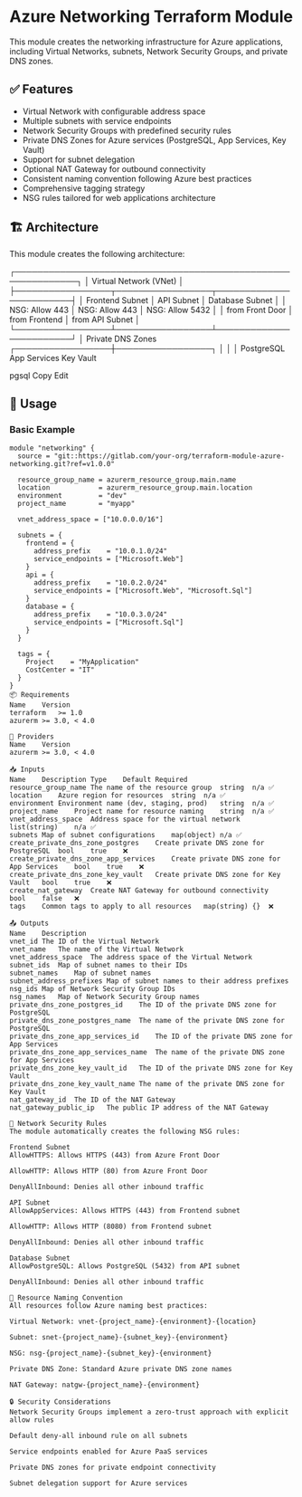 # Azure Networking Terraform Module

This module creates the networking infrastructure for Azure applications, including Virtual Networks, subnets, Network Security Groups, and private DNS zones.

## ✅ Features

- Virtual Network with configurable address space  
- Multiple subnets with service endpoints  
- Network Security Groups with predefined security rules  
- Private DNS Zones for Azure services (PostgreSQL, App Services, Key Vault)  
- Support for subnet delegation  
- Optional NAT Gateway for outbound connectivity  
- Consistent naming convention following Azure best practices  
- Comprehensive tagging strategy  
- NSG rules tailored for web applications architecture  

## 🏗️ Architecture

This module creates the following architecture:

┌─────────────────────────────────────────────────────────────┐
│ Virtual Network (VNet) │
├─────────────────┬─────────────────┬────────────────────────┤
│ Frontend Subnet │ API Subnet │ Database Subnet │
│ NSG: Allow 443 │ NSG: Allow 443 │ NSG: Allow 5432 │
│ from Front Door │ from Frontend │ from API Subnet │
└─────────────────┴─────────────────┴────────────────────────┘
│
Private DNS Zones
┌─────────────────┼─────────────────┐
│ │ │
PostgreSQL App Services Key Vault

pgsql
Copy
Edit

## 🚀 Usage

### Basic Example

```hcl
module "networking" {
  source = "git::https://gitlab.com/your-org/terraform-module-azure-networking.git?ref=v1.0.0"

  resource_group_name = azurerm_resource_group.main.name
  location            = azurerm_resource_group.main.location
  environment         = "dev"
  project_name        = "myapp"
  
  vnet_address_space = ["10.0.0.0/16"]
  
  subnets = {
    frontend = {
      address_prefix    = "10.0.1.0/24"
      service_endpoints = ["Microsoft.Web"]
    }
    api = {
      address_prefix    = "10.0.2.0/24"
      service_endpoints = ["Microsoft.Web", "Microsoft.Sql"]
    }
    database = {
      address_prefix    = "10.0.3.0/24"
      service_endpoints = ["Microsoft.Sql"]
    }
  }
  
  tags = {
    Project    = "MyApplication"
    CostCenter = "IT"
  }
}
📦 Requirements
Name	Version
terraform	>= 1.0
azurerm	>= 3.0, < 4.0

🔌 Providers
Name	Version
azurerm	>= 3.0, < 4.0

📥 Inputs
Name	Description	Type	Default	Required
resource_group_name	The name of the resource group	string	n/a	✅
location	Azure region for resources	string	n/a	✅
environment	Environment name (dev, staging, prod)	string	n/a	✅
project_name	Project name for resource naming	string	n/a	✅
vnet_address_space	Address space for the virtual network	list(string)	n/a	✅
subnets	Map of subnet configurations	map(object)	n/a	✅
create_private_dns_zone_postgres	Create private DNS zone for PostgreSQL	bool	true	❌
create_private_dns_zone_app_services	Create private DNS zone for App Services	bool	true	❌
create_private_dns_zone_key_vault	Create private DNS zone for Key Vault	bool	true	❌
create_nat_gateway	Create NAT Gateway for outbound connectivity	bool	false	❌
tags	Common tags to apply to all resources	map(string)	{}	❌

📤 Outputs
Name	Description
vnet_id	The ID of the Virtual Network
vnet_name	The name of the Virtual Network
vnet_address_space	The address space of the Virtual Network
subnet_ids	Map of subnet names to their IDs
subnet_names	Map of subnet names
subnet_address_prefixes	Map of subnet names to their address prefixes
nsg_ids	Map of Network Security Group IDs
nsg_names	Map of Network Security Group names
private_dns_zone_postgres_id	The ID of the private DNS zone for PostgreSQL
private_dns_zone_postgres_name	The name of the private DNS zone for PostgreSQL
private_dns_zone_app_services_id	The ID of the private DNS zone for App Services
private_dns_zone_app_services_name	The name of the private DNS zone for App Services
private_dns_zone_key_vault_id	The ID of the private DNS zone for Key Vault
private_dns_zone_key_vault_name	The name of the private DNS zone for Key Vault
nat_gateway_id	The ID of the NAT Gateway
nat_gateway_public_ip	The public IP address of the NAT Gateway

🔐 Network Security Rules
The module automatically creates the following NSG rules:

Frontend Subnet
AllowHTTPS: Allows HTTPS (443) from Azure Front Door

AllowHTTP: Allows HTTP (80) from Azure Front Door

DenyAllInbound: Denies all other inbound traffic

API Subnet
AllowAppServices: Allows HTTPS (443) from Frontend subnet

AllowHTTP: Allows HTTP (8080) from Frontend subnet

DenyAllInbound: Denies all other inbound traffic

Database Subnet
AllowPostgreSQL: Allows PostgreSQL (5432) from API subnet

DenyAllInbound: Denies all other inbound traffic

📛 Resource Naming Convention
All resources follow Azure naming best practices:

Virtual Network: vnet-{project_name}-{environment}-{location}

Subnet: snet-{project_name}-{subnet_key}-{environment}

NSG: nsg-{project_name}-{subnet_key}-{environment}

Private DNS Zone: Standard Azure private DNS zone names

NAT Gateway: natgw-{project_name}-{environment}

🔒 Security Considerations
Network Security Groups implement a zero-trust approach with explicit allow rules

Default deny-all inbound rule on all subnets

Service endpoints enabled for Azure PaaS services

Private DNS zones for private endpoint connectivity

Subnet delegation support for Azure services